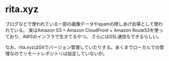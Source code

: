 # rita.xyz
ブログなどで使われている一部の画像データやspamの晒しあげ会場として使われている。
実はAmazon S3 + Amazon CloudFront + Amazon Route53を使っており、AWSのインフラで生きてるやつ。
さらにはSSL通信もできるらしい。

なお、rita.xyzはGitでバージョン管理していたりする。あくまでローカルでの管理なのでリモートレポジトリは設定していないが。
